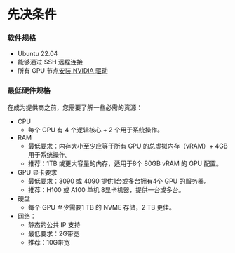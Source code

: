 # 先决条件

### 软件规格 <a href="#hpaxl" id="hpaxl"></a>

* Ubuntu 22.04&#x20;
* 能够通过 SSH 远程连接
* 所有 GPU 节点[安装 NVIDIA 驱动](https://ubuntu.com/server/docs/nvidia-drivers-installation)

### 最低硬件规格 <a href="#lpzfz" id="lpzfz"></a>

在成为提供商之前，您需要了解一些必需的资源：

* CPU
  * 每个 GPU 有 4 个逻辑核心 + 2 个用于系统操作。
* RAM
  * 最低要求：内存大小至少应等于所有 GPU 的总虚拟内存（vRAM）+ 4GB 用于系统操作。
  * 推荐：1TB 或更大容量的内存，适用于8个 80GB vRAM 的 GPU 配置。
* GPU 显卡要求
  * 最低要求：3090 或 4090 提供1台或多台拥有4个 GPU 的服务器。
  * 推荐：H100 或 A100 单机 8显卡机器，提供一台或多台。
* 硬盘
  * 每个 GPU 至少需要1 TB 的 NVME 存储，2 TB 更佳。
* 网络：
  * 静态的公共 IP 支持
  * 最低要求：2G带宽
  * 推荐：10G带宽

